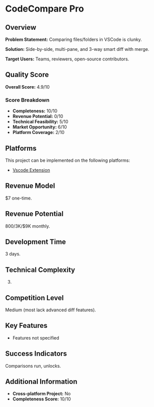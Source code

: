 # CodeCompare Pro

## Overview
**Problem Statement:** Comparing files/folders in VSCode is clunky.

**Solution:** Side-by-side, multi-pane, and 3-way smart diff with merge.

**Target Users:** Teams, reviewers, open-source contributors.

## Quality Score
**Overall Score:** 4.9/10

### Score Breakdown
- **Completeness:** 10/10
- **Revenue Potential:** 0/10
- **Technical Feasibility:** 5/10
- **Market Opportunity:** 6/10
- **Platform Coverage:** 2/10

## Platforms
This project can be implemented on the following platforms:
- [Vscode Extension](./platforms/vscode-extension/)

## Revenue Model
$7 one-time.

## Revenue Potential
$800/$3K/$9K monthly.

## Development Time
3 days.

## Technical Complexity
3.

## Competition Level
Medium (most lack advanced diff features).

## Key Features
- Features not specified

## Success Indicators
Comparisons run, unlocks.

## Additional Information
- **Cross-platform Project:** No
- **Completeness Score:** 10/10
